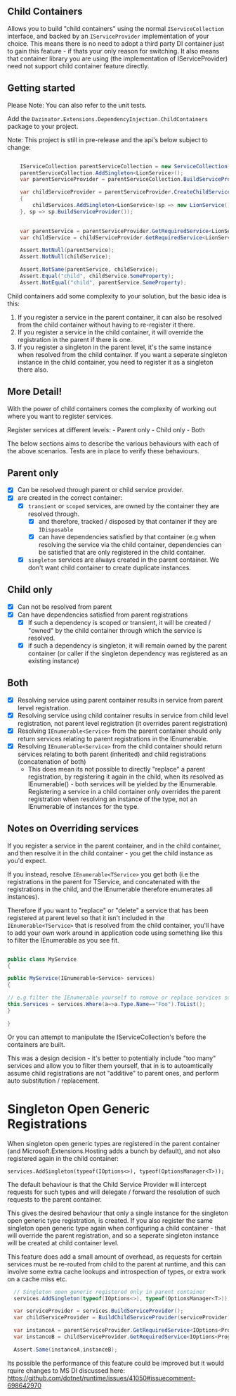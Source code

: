 ## Child Containers

Allows you to build "child containers" using the normal `IServiceCollection` interface, and backed by an `IServiceProvider` implementation of your choice.
This means there is no need to adopt a third party DI container just to gain this feature - if thats your only reason for switching. It also means that container library you are using (the implementation of IServiceProvider) need not support child container feature directly.

## Getting started

Please Note: You can also refer to the unit tests.

Add the `Dazinator.Extensions.DependencyInjection.ChildContainers` package to your project.

Note: This project is still in pre-release and the api's below subject to change:

```cs

    IServiceCollection parentServiceCollection = new ServiceCollection();
    parentServiceCollection.AddSingleton<LionService>();
    var parentServiceProvider = parentServiceCollection.BuildServiceProvider();

    var childServiceProvider = parentServiceProvider.CreateChildServiceProvider(parentServiceCollection, (childServices) =>
    {
        childServices.AddSingleton<LionService>(sp => new LionService() { SomeProperty = "child" });
    }, sp => sp.BuildServiceProvider());
  

    var parentService = parentServiceProvider.GetRequiredService<LionService>();
    var childService = childServiceProvider.GetRequiredService<LionService>();

    Assert.NotNull(parentService);
    Assert.NotNull(childService);

    Assert.NotSame(parentService, childService);
    Assert.Equal("child", childService.SomeProperty);
    Assert.NotEqual("child", parentService.SomeProperty);

```


Child containers add some complexity to your solution, but the basic idea is this:


1. If you register a service in the parent container, it can also be resolved from the child container without having to re-register it there.
2. If you register a service in the child container, it will override the registration in the parent if there is one.
3. If you register a singleton in the parent level, it's the same instance when resolved from the child container. If you want a seperate singleton instance in the child container, you need to register it as a singleton there also.

## More Detail!

With the power of child containers comes the complexity of working out where you want to register services.

Register services at different levels:
    - Parent only
    - Child only
    - Both

The below sections aims to describe the various behaviours with each of the above scenarios. 
Tests are in place to verify these behaviours.


## Parent only
- [x] Can be resolved through parent or child service provider.
- [x] are created in the correct container:
    - [x] `transient` or `scoped` services, are owned by the container they are resolved through.
        - [x] and therefore, tracked / disposed by that container if they are `IDisposable`
        - [x] can have dependencies satisfied by that container (e.g when resolving the service via the child container, dependencies can be satisfied that are only registered in the child container.
    - [x] `singleton` services are always created in the parent container. We don't want child container to create duplicate instances.

## Child only
- [x] Can not be resolved from parent
- [x] Can have dependencies satisfied from parent registrations
    - [x] If such a dependency is scoped or transient, it will be created / "owned" by the child container through which the service is resolved.
    - [x] if such a dependency is singleton, it will remain owned by the parent container (or caller if the singleton dependency was registered as an existing instance)

## Both
- [x] Resolving service using parent container results in service from parent lervel registration.
- [x] Resolving service using child container results in service from child level registration, not parent level registration (it overrides parent registration)
- [x] Resolving `IEnumerable<Service>` from the parent container should only return services relating to parent registrations in the IEnumerable.
- [x] Resolving `IEnumerable<Service>` from the child container should return services relating to both parent (inherited) and child registrations (concatenation of both)
     - This does mean its not possible to directly "replace" a parent registration, by registering it again in the child, when its resolved as IEnumerable<TService>() - both services will be yielded by the IEnumerable. Registering a service in a child container only overrides the parent registration when resolving an instance of the type, not an IEnumerable of instances for the type.

## Notes on Overriding services

If you register a service in the parent container, and in the child container, and then resolve it in the child container - you get the child instance as you'd expect.

If you instead, resolve `IEnumerable<TService>` you get both (i.e the registrations in the parent for TService, and concatenated with the registrations in the child, and the IEnumerable therefore enumerates all instances).

Therefore if you want to "replace" or "delete" a service that has been registered at parent level so that it isn't included in the `IEnumerable<TService>` that is resolved from the child container, you'll have to add your own work around in application code using something like this to filter the IEnumerable as you see fit.

```cs

public class MyService 
{

public MyService(IEnumerable<Service> services)
{

// e.g filter the IEnumerable yourself to remove or replace services sourced from parent container registrations.
this.Services = services.Where(a=>a.Type.Name=="Foo").ToList();
}

}

```

Or you can attempt to manipulate the IServiceCollection's before the containers are built.

This was a design decision - it's better to potentially include "too many" services and allow you to filter them yourself, that in is to autoamtically assume child registrations are not "additive" to parent ones, and perform auto substitution / replacement.


# Singleton Open Generic Registrations

When singleton open generic types are registered in the parent container (and Microsoft.Extensions.Hosting adds a bunch by default), and not also registered again in the child container:

```
services.AddSingleton(typeof(IOptions<>), typeof(OptionsManager<T>));

```

The default behaviour is that the Child Service Provider will intercept requests for such types and will delegate / forward the resolution of such requests to the parent container.

This gives the desired behaviour that only a single instance for the singleton open generic type registration, is created.
If you also register the same singleton open generic type again when configuring a child container - that will override the parent registration, and so a seperate singleton instance will be created at child container level.

This feature does add a small amount of overhead, as requests for certain services must be re-routed from child to the parent at runtime, and this can involve some extra cache lookups and introspection of types, or extra work on a cache miss etc.

```csharp
  // Singleton open generic registered only in parent container
  services.AddSingleton(typeof(IOptions<>), typeof(OptionsManager<T>));

  var serviceProvider = services.BuildServiceProvider();
  var childServiceProvider = BuildChildServiceProvider(serviceProvider); 

  var instanceA = parentServiceProvider.GetRequiredService<IOptions<Program>>();
  var instanceB = childServiceProvider.GetRequiredService<IOptions<Program>>();

  Assert.Same(instanceA,instanceB);

```

Its possible the performance of this feature could be improved but it would rquire changes to MS DI discussed here: https://github.com/dotnet/runtime/issues/41050#issuecomment-698642970
